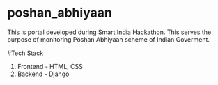 # poshan_abhiyaan

This is portal developed during Smart India Hackathon. This serves the purpose of monitoring Poshan Abhiyaan scheme of Indian Goverment.

#Tech Stack

1. Frontend - HTML, CSS
2. Backend - Django
